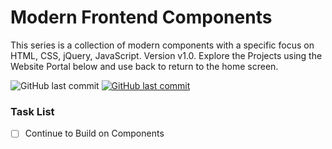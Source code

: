 # Modern Frontend Components

This series is a collection of modern components with a specific focus on HTML, CSS, jQuery, JavaScript. Version v1.0.
Explore the Projects using the Website Portal below and use back to return to the home screen.

<img alt="GitHub last commit" src="https://img.shields.io/github/last-commit/mogrady-git/Modern-Frontend-Components">
<a href="https://mogrady-git.github.io/Modern-Frontend-Components/"><img alt="GitHub last commit" src="https://img.shields.io/badge/Version%201.0-Launch%20Website-green"></a>

### Task List

- [ ] Continue to Build on Components
